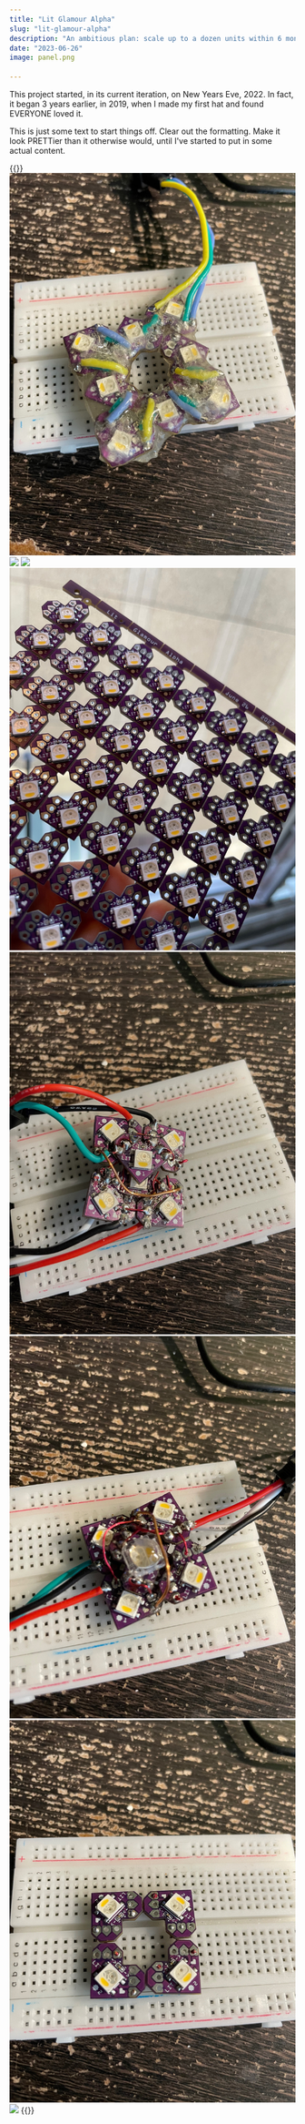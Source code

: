 ```yaml
---
title: "Lit Glamour Alpha"
slug: "lit-glamour-alpha"
description: "An ambitious plan: scale up to a dozen units within 6 months. Call it stupid, or brave; either way, assumptions were validated."
date: "2023-06-26"
image: panel.png

---
```

This project started, in its current iteration, on New Years Eve, 2022. In fact, it began 3 years earlier, in 
2019, when I made my first hat and found EVERYONE loved it.





This is just some text to start things off. Clear out the formatting. Make it look PRETTier than it otherwise 
would, until I've started to put in some actual content.


{{<gallery>}}
<img src="eight-epoxy.jpg" class="grid-w50 md:grid-w33"/>
<img src="half-wired.jpg" class="grid-w50 md:grid-w33"/>
<img src="install-epoxy.jpg" class="grid-w50 md:grid-w33"/>
<img src="panel.jpg" class="grid-w50 md:grid-w33"/>
<img src="six-1.jpg" class="grid-w50 md:grid-w33"/>
<img src="six-two.jpg" class="grid-w50 md:grid-w33"/>
<img src="star.jpg" class="grid-w50 md:grid-w33"/>
<img src="three.jpg" class="grid-w50 md:grid-w33"/>
{{</gallery>}}

